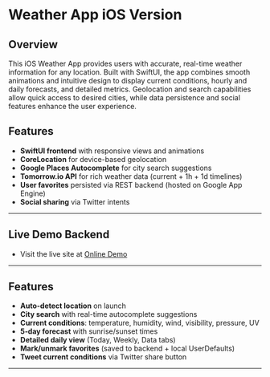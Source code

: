 # Weather App iOS Version

## Overview

This iOS Weather App provides users with accurate, real-time weather information for any location. Built with SwiftUI, the app combines smooth animations and intuitive design to display current conditions, hourly and daily forecasts, and detailed metrics. Geolocation and search capabilities allow quick access to desired cities, while data persistence and social features enhance the user experience.

## Features

* **SwiftUI frontend** with responsive views and animations
* **CoreLocation** for device-based geolocation
* **Google Places Autocomplete** for city search suggestions
* **Tomorrow\.io API** for rich weather data (current + 1h + 1d timelines)
* **User favorites** persisted via REST backend (hosted on Google App Engine)
* **Social sharing** via Twitter intents

---

## Live Demo Backend

* Visit the live site at [Online Demo](https://youtu.be/1uk_0ft0Ax4)  
---

## Features

* **Auto-detect location** on launch
* **City search** with real-time autocomplete suggestions
* **Current conditions**: temperature, humidity, wind, visibility, pressure, UV
* **5‑day forecast** with sunrise/sunset times
* **Detailed daily view** (Today, Weekly, Data tabs)
* **Mark/unmark favorites** (saved to backend + local UserDefaults)
* **Tweet current conditions** via Twitter share button

---
